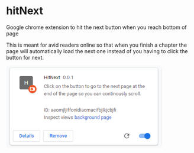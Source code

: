 # hitNext
Google chrome extension to hit the next button when you reach bottom of page


This is meant for avid readers online so that when you finish a chapter the page will automatically load the next one instead of you having to click the button for next.




![GitHub Logo](https://github.com/darwinbaide/images/blob/master/hitnext.PNG)
